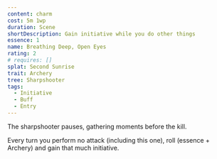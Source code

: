 ```yaml
---
content: charm
cost: 5m 1wp
duration: Scene
shortDescription: Gain initiative while you do other things
essence: 1
name: Breathing Deep, Open Eyes
rating: 2
# requires: []
splat: Second Sunrise
trait: Archery
tree: Sharpshooter
tags:
  - Initiative
  - Buff
  - Entry
---
```


The sharpshooter pauses, gathering moments before the kill.

Every turn you perform no attack (including this one), roll (essence + Archery) and gain that much initiative.
